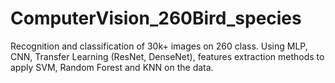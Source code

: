 # ComputerVision_260Bird_species
Recognition and classification of 30k+ images on 260 class. Using MLP, CNN, Transfer Learning (ResNet, DenseNet), features extraction methods to apply SVM, Random Forest and KNN on the data.

